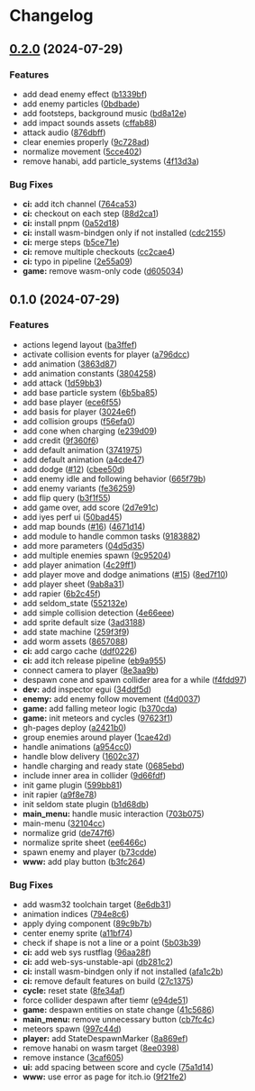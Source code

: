 # Changelog

## [0.2.0](https://github.com/kettei-sproutty/take-cover/compare/v0.1.0...v0.2.0) (2024-07-29)


### Features

* add dead enemy effect ([b1339bf](https://github.com/kettei-sproutty/take-cover/commit/b1339bf173abd8b861ef0aa275e80ba869239b25))
* add enemy particles ([0bdbade](https://github.com/kettei-sproutty/take-cover/commit/0bdbadef094d7b0b62ba5be6a596ad8c5c2b18c3))
* add footsteps, background music ([bd8a12e](https://github.com/kettei-sproutty/take-cover/commit/bd8a12e8bc2d07882163f891e2085b4e392b53d7))
* add impact sounds assets ([cffab88](https://github.com/kettei-sproutty/take-cover/commit/cffab880ad89a556895f77b07d0d2281f22301f5))
* attack audio ([876dbff](https://github.com/kettei-sproutty/take-cover/commit/876dbff2ce97818cbe8c7cfe10ed8f20859350e2))
* clear enemies properly ([9c728ad](https://github.com/kettei-sproutty/take-cover/commit/9c728ad81aeedd9c564a9b370d50d245e192f7e3))
* normalize movement ([5cce402](https://github.com/kettei-sproutty/take-cover/commit/5cce4020f2777b9356809cf9c4becbf3251bb4f1))
* remove hanabi, add particle_systems ([4f13d3a](https://github.com/kettei-sproutty/take-cover/commit/4f13d3a2cd6b9c8c5d8a76314b96fe73a3d429ac))


### Bug Fixes

* **ci:** add itch channel ([764ca53](https://github.com/kettei-sproutty/take-cover/commit/764ca531b1ad5251269c07f16190f86493806163))
* **ci:** checkout on each step ([88d2ca1](https://github.com/kettei-sproutty/take-cover/commit/88d2ca1a2f2dab4d127129f392fa8cc2962a9471))
* **ci:** install pnpm ([0a52d18](https://github.com/kettei-sproutty/take-cover/commit/0a52d1857d3128a3172920002b3ed64f992e101a))
* **ci:** install wasm-bindgen only if not installed ([cdc2155](https://github.com/kettei-sproutty/take-cover/commit/cdc2155029633c5dd7807f7bf93f517d0f34edfd))
* **ci:** merge steps ([b5ce71e](https://github.com/kettei-sproutty/take-cover/commit/b5ce71ed2ad12f75ac2e3c07d1bc6e8739e59a20))
* **ci:** remove multiple checkouts ([cc2cae4](https://github.com/kettei-sproutty/take-cover/commit/cc2cae42bb9280fac3317d3a6e5f1ce4c716d9c2))
* **ci:** typo in pipeline ([2e55a09](https://github.com/kettei-sproutty/take-cover/commit/2e55a092893441cda9d172b085d79848b00a4c85))
* **game:** remove wasm-only code ([d605034](https://github.com/kettei-sproutty/take-cover/commit/d60503465a10f0b37fb080c5df3df8d94408659c))

## 0.1.0 (2024-07-29)


### Features

* actions legend layout ([ba3ffef](https://github.com/kettei-sproutty/take-cover/commit/ba3ffefe7909e04ab94088cb473c74159fcf78a9))
* activate collision events for player ([a796dcc](https://github.com/kettei-sproutty/take-cover/commit/a796dcca8c6083e72ec66a778af1ecb48d50a314))
* add animation ([3863d87](https://github.com/kettei-sproutty/take-cover/commit/3863d875c8def5c443af9d14d722d0bdc9952b1f))
* add animation constants ([3804258](https://github.com/kettei-sproutty/take-cover/commit/380425816a4e4f05e71c52f47b54c00acabf0cc8))
* add attack ([1d59bb3](https://github.com/kettei-sproutty/take-cover/commit/1d59bb35b29d4785ae0cfe8030343ef0bb207e87))
* add base particle system ([6b5ba85](https://github.com/kettei-sproutty/take-cover/commit/6b5ba85854fed7e3edaaabc1c13ecb7e37f70692))
* add base player ([ece6f55](https://github.com/kettei-sproutty/take-cover/commit/ece6f55784c021377ca85b2bf3895694966890d7))
* add basis for player ([3024e6f](https://github.com/kettei-sproutty/take-cover/commit/3024e6f0bfb6a0761fa58d5fbb372802a1127ed6))
* add collision groups ([f56efa0](https://github.com/kettei-sproutty/take-cover/commit/f56efa01a69fb9bbc6094d3b57dae610e6b49117))
* add cone when charging ([e239d09](https://github.com/kettei-sproutty/take-cover/commit/e239d097c875b8f28e2b9c322f271e9cfe1a0879))
* add credit ([9f360f6](https://github.com/kettei-sproutty/take-cover/commit/9f360f6a914a5c8289e3d8e5e5a1ba020823d70a))
* add default animation ([3741975](https://github.com/kettei-sproutty/take-cover/commit/374197523e6871141e97ba1567968482d3d0473e))
* add default animation ([a4cde47](https://github.com/kettei-sproutty/take-cover/commit/a4cde47f4742055653296e6eecaf1ab33124cc07))
* add dodge ([#12](https://github.com/kettei-sproutty/take-cover/issues/12)) ([cbee50d](https://github.com/kettei-sproutty/take-cover/commit/cbee50d6c16c5fdbbea08867830d2ae05286ba7f))
* add enemy idle and following behavior ([665f79b](https://github.com/kettei-sproutty/take-cover/commit/665f79b4a3b313d798714d2528dbeef4daae63e9))
* add enemy variants ([fe36259](https://github.com/kettei-sproutty/take-cover/commit/fe36259bc6668ff4619e621a365ac162cee920b6))
* add flip query ([b3f1f55](https://github.com/kettei-sproutty/take-cover/commit/b3f1f55c15c2521389eeca4dc5fa90fbde29f16f))
* add game over, add score ([2d7e91c](https://github.com/kettei-sproutty/take-cover/commit/2d7e91cef63d089f0d38daf1e7820d890a91a3ee))
* add iyes perf ui ([50bad45](https://github.com/kettei-sproutty/take-cover/commit/50bad45afbdd3dab7857907c8060f808dc5b94ad))
* add map bounds ([#16](https://github.com/kettei-sproutty/take-cover/issues/16)) ([4671d14](https://github.com/kettei-sproutty/take-cover/commit/4671d14414aae0c750887c9134f9cab90248875b))
* add module to handle common tasks ([9183882](https://github.com/kettei-sproutty/take-cover/commit/918388202261bed12601d8ef91f078529c3fdd5f))
* add more parameters ([04d5d35](https://github.com/kettei-sproutty/take-cover/commit/04d5d35694e55d476edaceedaa3b221023c5ebd1))
* add multiple enemies spawn ([9c95204](https://github.com/kettei-sproutty/take-cover/commit/9c95204a3fe9eefa82ebcfa2005b31409a6eb675))
* add player animation ([4c29ff1](https://github.com/kettei-sproutty/take-cover/commit/4c29ff132cc78300015c5a321a955e28e4aced4e))
* add player move and dodge animations ([#15](https://github.com/kettei-sproutty/take-cover/issues/15)) ([8ed7f10](https://github.com/kettei-sproutty/take-cover/commit/8ed7f103d5a51fa66d39d7374ad7c39be11e5f1b))
* add player sheet ([9ab8a31](https://github.com/kettei-sproutty/take-cover/commit/9ab8a31e1124ba84161d17a29a9a0d9c504b1122))
* add rapier ([6b2c45f](https://github.com/kettei-sproutty/take-cover/commit/6b2c45f2b7928e51d51dc120977a9655d68757f0))
* add seldom_state ([552132e](https://github.com/kettei-sproutty/take-cover/commit/552132e1706fd4205e3bd6c9585a09ad19514ce5))
* add simple collision detection ([4e66eee](https://github.com/kettei-sproutty/take-cover/commit/4e66eeee73ee8bc7ae8e48ee36140ea8f2360f7a))
* add sprite default size ([3ad3188](https://github.com/kettei-sproutty/take-cover/commit/3ad31884921d075b910496cdf9571870f8df7328))
* add state machine ([259f3f9](https://github.com/kettei-sproutty/take-cover/commit/259f3f979cae94ca22d7f92e7d3cc76635f21f4a))
* add worm assets ([8657088](https://github.com/kettei-sproutty/take-cover/commit/8657088cdbffbbccaabf2a828048fbc5587f207d))
* **ci:** add cargo cache ([ddf0226](https://github.com/kettei-sproutty/take-cover/commit/ddf0226e6f7420a866efed723c4a0b5374107cb4))
* **ci:** add itch release pipeline ([eb9a955](https://github.com/kettei-sproutty/take-cover/commit/eb9a95590a2c29488cdb7a7e0037186fcfdde954))
* connect camera to player ([8e3aa9b](https://github.com/kettei-sproutty/take-cover/commit/8e3aa9b68943e594104ccb806511d7a85332fe62))
* despawn cone and spawn collider area for a while ([f4fdd97](https://github.com/kettei-sproutty/take-cover/commit/f4fdd975d0baa88aed719182f2a61c7d87fe9e66))
* **dev:** add inspector egui ([34ddf5d](https://github.com/kettei-sproutty/take-cover/commit/34ddf5d3de9dccfb8ea2bcba3a6d2658efe25bad))
* **enemy:** add enemy follow movement ([f4d0037](https://github.com/kettei-sproutty/take-cover/commit/f4d0037009f1df32125fc827f0ab10374b1581d6))
* **game:** add falling meteor logic ([b370cda](https://github.com/kettei-sproutty/take-cover/commit/b370cda1f93d3cae51d18b138c3f6170c7afc5e7))
* **game:** init meteors and cycles ([97623f1](https://github.com/kettei-sproutty/take-cover/commit/97623f1da2ab2da6a9ea256927d7ad136f18720b))
* gh-pages deploy ([a2421b0](https://github.com/kettei-sproutty/take-cover/commit/a2421b07073c2bb0730980e65c7b246115a07e97))
* group enemies around player ([1cae42d](https://github.com/kettei-sproutty/take-cover/commit/1cae42d7338f7b26a645bd751e01c0563cbb18e9))
* handle animations ([a954cc0](https://github.com/kettei-sproutty/take-cover/commit/a954cc0a2db43ad3b49754679afc1ba8c5e20eb0))
* handle blow delivery ([1602c37](https://github.com/kettei-sproutty/take-cover/commit/1602c378971e938cbffd894eea28e0d7c5d89aa7))
* handle charging and ready state ([0685ebd](https://github.com/kettei-sproutty/take-cover/commit/0685ebd6c9220c9a6fb2afa93343ee3b68f61f69))
* include inner area in collider ([9d66fdf](https://github.com/kettei-sproutty/take-cover/commit/9d66fdf368eb78c396a2ec1331ebd268bc03bb87))
* init game plugin ([599bb81](https://github.com/kettei-sproutty/take-cover/commit/599bb813fd520659f635021949ba51acfd770715))
* init rapier ([a9f8e78](https://github.com/kettei-sproutty/take-cover/commit/a9f8e78c2b07ddc26d35f5aff1d72667d984af89))
* init seldom state plugin ([b1d68db](https://github.com/kettei-sproutty/take-cover/commit/b1d68db9668e2a7f99459fb7c27e2109923d66c9))
* **main_menu:** handle music interaction ([703b075](https://github.com/kettei-sproutty/take-cover/commit/703b075188495597073f06307eec93e1bcb859ea))
* main-menu ([32104cc](https://github.com/kettei-sproutty/take-cover/commit/32104cc4886777f5aeeaae3101e86861bb11f818))
* normalize grid ([de747f6](https://github.com/kettei-sproutty/take-cover/commit/de747f6cb70f5da27678906fe808ddb0da33989e))
* normalize sprite sheet ([ee6466c](https://github.com/kettei-sproutty/take-cover/commit/ee6466cb49497641cc69186abd37f61a823a5e36))
* spawn enemy and player ([b73cdde](https://github.com/kettei-sproutty/take-cover/commit/b73cddeab44e68b922918bb7dc39e8d50af25d99))
* **www:** add play button ([b3fc264](https://github.com/kettei-sproutty/take-cover/commit/b3fc2648d4cd5bd919e1c475cc1d6edf520c98d8))


### Bug Fixes

* add wasm32 toolchain target ([8e6db31](https://github.com/kettei-sproutty/take-cover/commit/8e6db312c622bf75e0f2bc25731460169c4038ab))
* animation indices ([794e8c6](https://github.com/kettei-sproutty/take-cover/commit/794e8c613a3110c6b4e5d92028735eafa8ae8c93))
* apply dying component ([89c9b7b](https://github.com/kettei-sproutty/take-cover/commit/89c9b7b9351461dbf670874fb1f160aeaab9cb82))
* center enemy sprite ([a11bf74](https://github.com/kettei-sproutty/take-cover/commit/a11bf7421199121af58cf3528a1ca37b6084138d))
* check if shape is not a line or a point ([5b03b39](https://github.com/kettei-sproutty/take-cover/commit/5b03b3908a0a41fc9a87758a286266ae109d58ff))
* **ci:** add web sys rustflag ([96aa28f](https://github.com/kettei-sproutty/take-cover/commit/96aa28fa38a41238e06210d28cf5008a11cd0efc))
* **ci:** add web-sys-unstable-api ([db281c2](https://github.com/kettei-sproutty/take-cover/commit/db281c25c60e8a1a5de2ee684edab4238e5c12e6))
* **ci:** install wasm-bindgen only if not installed ([afa1c2b](https://github.com/kettei-sproutty/take-cover/commit/afa1c2b67e004e230b97a438e3606ce425a4af38))
* **ci:** remove default features on build ([27c1375](https://github.com/kettei-sproutty/take-cover/commit/27c1375a19d5f4e769688b4fd8447b898915d8d4))
* **cycle:** reset state ([8fe34af](https://github.com/kettei-sproutty/take-cover/commit/8fe34afb07ac9a2f041ebab8700c06c1fbbba6e8))
* force collider despawn after tiemr ([e94de51](https://github.com/kettei-sproutty/take-cover/commit/e94de519dd79964a3f2f13d474a8214431a5bcf4))
* **game:** despawn entities on state change ([41c5686](https://github.com/kettei-sproutty/take-cover/commit/41c5686129b4e3acf65ccd430e6f66d3045e307b))
* **main_menu:** remove unnecessary button ([cb7fc4c](https://github.com/kettei-sproutty/take-cover/commit/cb7fc4caacd8eff194b2c8c8158230b9a1457ff3))
* meteors spawn ([997c44d](https://github.com/kettei-sproutty/take-cover/commit/997c44db9c7f9d8bf2a242a8e46de19aa6269b97))
* **player:** add StateDespawnMarker ([8a869ef](https://github.com/kettei-sproutty/take-cover/commit/8a869ef66ea04a6cf1dbb7d58d456d1a4b898326))
* remove hanabi on wasm target ([8ee0398](https://github.com/kettei-sproutty/take-cover/commit/8ee03988418e11b72d34acf5337d08f06fc7d973))
* remove instance ([3caf605](https://github.com/kettei-sproutty/take-cover/commit/3caf605ad9120be7a5d5fe9d5a50b24c77a5cf77))
* **ui:** add spacing between score and cycle ([75a1d14](https://github.com/kettei-sproutty/take-cover/commit/75a1d147cb694359000fe1e5b308b3c5a96f092f))
* **www:** use error as page for itch.io ([9f21fe2](https://github.com/kettei-sproutty/take-cover/commit/9f21fe24226967fb8ed237f4235bf2149231bc5c))
